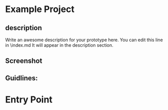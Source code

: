 
# Example Project

## description

Write an awesome description for your prototype here. You can edit this
line in \index.md It will appear in the description section.

## Screenshot



## Guidlines:

# Entry Point

